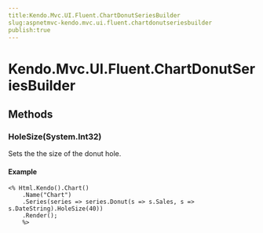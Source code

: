 ```yaml
---
title:Kendo.Mvc.UI.Fluent.ChartDonutSeriesBuilder
slug:aspnetmvc-kendo.mvc.ui.fluent.chartdonutseriesbuilder
publish:true
---
```


# Kendo.Mvc.UI.Fluent.ChartDonutSeriesBuilder

## Methods

### HoleSize(System.Int32)
Sets the the size of the donut hole.

#### Example
    <% Html.Kendo().Chart()
        .Name("Chart")
        .Series(series => series.Donut(s => s.Sales, s => s.DateString).HoleSize(40))
        .Render();
        %>